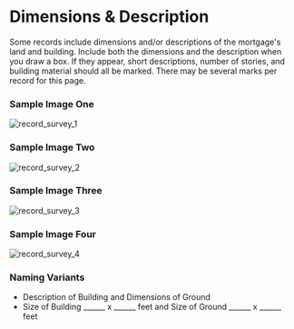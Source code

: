 # Dimensions & Description
<p>Some records include dimensions and/or descriptions of the mortgage's land and building. Include both the dimensions and the description when you draw a box. If they appear, short descriptions, number of stories, and building material should all be marked. There may be several marks per record for this page.</p>
<div id="accordion-help-modal">
  <h3>Sample Image One</h3>
  <div class="modal-field-guide" >
    <img src="/images/m_survey_1.png" alt="record_survey_1">
  </div>
  <h3>Sample Image Two</h3>
  <div class="modal-field-guide" >
    <img src="/images/m_survey_2.png" alt="record_survey_2">
  </div>
  <h3>Sample Image Three</h3>
  <div class="modal-field-guide" >
    <img src="/images/m_survey_3.png" alt="record_survey_3">
  </div>
  <h3>Sample Image Four</h3>
  <div class="modal-field-guide" >
    <img src="/images/m_survey_4.png" alt="record_survey_4">
  </div>
  <h3>Naming Variants</h3>
  <div>
    <ul>
      <li>Description of Building and Dimensions of Ground</li>
      <li>Size of Building ______ x ______ feet and Size of Ground ______ x ______ feet</li>
    </ul>
  </div>
</div>
